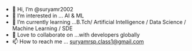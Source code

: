 - 👋 Hi, I’m @suryamr2002
- 👀 I’m interested in ... AI & ML
- 🌱 I’m currently learning ...B.Tch/ Artificial Intelligence / Data Science / Machine Learning / SDE
- 💞️ Love to collaborate on ...with developers globally
- 📫 How to reach me ...
 suryamrsp.class1@gmail.com

<!---
suryamr2002/suryamr2002 is a ✨ special ✨ repository because its `README.md` (this file) appears on your GitHub profile.
You can click the Preview link to take a look at your changes.
--->
